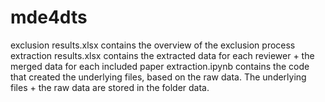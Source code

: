 # mde4dts

exclusion results.xlsx contains the overview of the exclusion process
extraction results.xlsx contains the extracted data for each reviewer + the merged data for each included paper
extraction.ipynb contains the code that created the underlying files, based on the raw data. The underlying files + the raw data are stored in the folder data.
